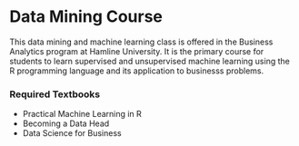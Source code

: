 # Data Mining Course

This data mining and machine learning class is offered in the Business Analytics program at Hamline University. It is the primary course for students to learn supervised and unsupervised machine learning using the R programming language and its application to businesss problems.

### Required Textbooks

- Practical Machine Learning in R
- Becoming a Data Head
- Data Science for Business

